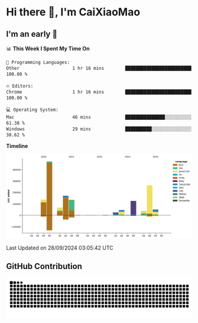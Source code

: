 # Hi there 👋, I'm CaiXiaoMao

## I'm an early 🐤
<!--START_SECTION:waka-->
📊 **This Week I Spent My Time On** 

```text
💬 Programming Languages: 
Other                    1 hr 16 mins        █████████████████████████   100.00 % 

🔥 Editors: 
Chrome                   1 hr 16 mins        █████████████████████████   100.00 % 

💻 Operating System: 
Mac                      46 mins             ███████████████░░░░░░░░░░   61.38 % 
Windows                  29 mins             ██████████░░░░░░░░░░░░░░░   38.62 % 
```

**Timeline**

![Lines of Code chart](https://raw.githubusercontent.com/caixiaomao/caixiaomao/main/assets/bar_graph.png)


 Last Updated on 28/09/2024 03:05:42 UTC
<!--END_SECTION:waka-->

## GitHub Contribution
<picture>
  <source media="(prefers-color-scheme: dark)" srcset="/dist/snake/github-contribution-grid-snake-dark.svg" />
  <source media="(prefers-color-scheme: light)" srcset="/dist/snake/github-contribution-grid-snake.svg" />
  <img alt="github contribution grid snake animation" src="/dist/snake/github-contribution-grid-snake.svg" />
</picture>
